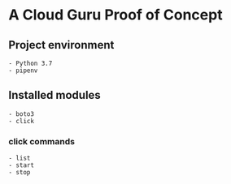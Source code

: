 # A Cloud Guru Proof of Concept

## Project environment
	- Python 3.7
	- pipenv 

## Installed modules
	- boto3 
	- click


### click commands
	- list
	- start
	- stop
